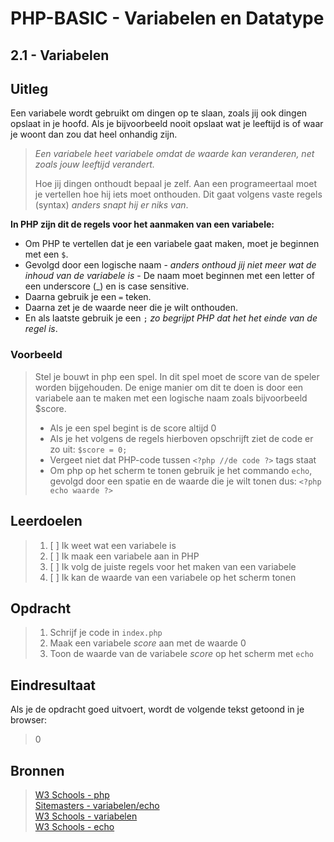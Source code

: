 # PHP-BASIC - Variabelen en Datatype

## 2.1 - Variabelen

## Uitleg

Een variabele wordt gebruikt om dingen op te slaan, zoals jij ook dingen opslaat in je hoofd. Als je bijvoorbeeld nooit opslaat wat je leeftijd is of waar je woont dan zou dat heel onhandig zijn.

> _Een variabele heet variabele omdat de waarde kan veranderen, net zoals jouw leeftijd verandert._
>
> Hoe jij dingen onthoudt bepaal je zelf. Aan een programeertaal moet je vertellen hoe hij iets moet onthouden. Dit gaat volgens vaste regels (syntax) _anders snapt hij er niks van_.

**In PHP zijn dit de regels voor het aanmaken van een variabele:**

- Om PHP te vertellen dat je een variabele gaat maken, moet je beginnen met een `$`.
- Gevolgd door een logische naam - _anders onthoud jij niet meer wat de inhoud van de variabele is_ - De naam moet beginnen met een letter of een underscore (\_) en is case sensitive.
- Daarna gebruik je een `=` teken.
- Daarna zet je de waarde neer die je wilt onthouden.
- En als laatste gebruik je een `;` _zo begrijpt PHP dat het het einde van de regel is_.

### Voorbeeld

> Stel je bouwt in php een spel. In dit spel moet de score van de speler worden bijgehouden. De enige manier om dit te doen is door een variabele aan te maken met een logische naam zoals bijvoorbeeld \$score.
>
> - Als je een spel begint is de score altijd 0
> - Als je het volgens de regels hierboven opschrijft ziet de code er zo uit: `$score = 0;`
> - Vergeet niet dat PHP-code tussen `<?php //de code ?>` tags staat
> - Om php op het scherm te tonen gebruik je het commando `echo`, gevolgd door een spatie en de waarde die je wilt tonen dus: `<?php echo waarde ?>`

## Leerdoelen

> 1. [ ] Ik weet wat een variabele is
> 2. [ ] Ik maak een variabele aan in PHP
> 3. [ ] Ik volg de juiste regels voor het maken van een variabele
> 4. [ ] Ik kan de waarde van een variabele op het scherm tonen

## Opdracht

> 1. Schrijf je code in `index.php`
> 2. Maak een variabele _score_ aan met de waarde 0
> 3. Toon de waarde van de variabele _score_ op het scherm met `echo`

## Eindresultaat

Als je de opdracht goed uitvoert, wordt de volgende tekst getoond in je browser:

> 0

## Bronnen

> [W3 Schools - php](https://www.w3schools.com/PHP/default.asp)  
> [Sitemasters - variabelen/echo](http://www.sitemasters.be/tutorials/1/1/3/PHP/Variabelen_in_PHP#wat)  
> [W3 Schools - variabelen](https://www.w3schools.com/php/php_variables.asp)  
> [W3 Schools - echo](https://www.w3schools.com/php/php_echo_print.asp)

<!--- ------------ DIT COMMENTAAR LATEN STAAN AUB ------------
------------------ ------------------------------ ------------
------------------ eagle ref:15405547
------------------ ------------------------------ ------------
------------------ DIT COMMENTAAR LATEN STAAN AUB -------- -->
